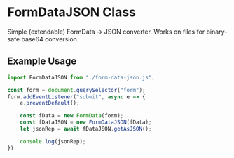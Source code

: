 # FormDataJSON Class
Simple (extendable) FormData -> JSON converter. Works on files for binary-safe base64 conversion.

## Example Usage
```js
import FormDataJSON from "./form-data-json.js";

const form = document.querySelector("form");
form.addEventListener("submit", async e => {
	e.preventDefault();

	const fData = new FormData(form);
	const fDataJSON = new FormDataJSON(fData);
	let jsonRep = await fDataJSON.getAsJSON();

	console.log(jsonRep);
})
```
